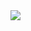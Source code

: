 <img src="https://capsule-render.vercel.app/api?type=waving&color=#8e44ad&height=150&section=header&text=Ready-Bridge&fontSize=50&textColor=#000000" />
